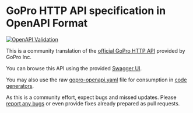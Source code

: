 # GoPro HTTP API specification in OpenAPI Format



[![OpenAPI Validation](https://validator.swagger.io/validator?url=https://raw.githubusercontent.com/axeljaeger/gopro-openapi/master/gopro-openapi.yaml)](https://validator.swagger.io/?url=https://raw.githubusercontent.com/axeljaeger/gopro-openapi/master/gopro-openapi.yaml)


This is a community translation of the [official GoPro HTTP API](https://gopro.github.io/OpenGoPro/http_2_0) provided by GoPro Inc.

You can browse this API using the provided [Swagger UI](http://axeljaeger.github.io/gopro-openapi).

You may also use the raw [gopro-openapi.yaml](https://raw.githubusercontent.com/axeljaeger/gopro-openapi/master/gopro-openapi.yaml) file for consumption in [code generators](https://openapi-generator.tech/docs/generators/).

As this is a community effort, expect bugs and missed updates. Please [report any bugs](https://github.com/axeljaeger/gopro-openapi/issues) or even provide fixes already prepared as pull requests.  